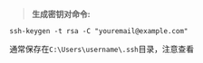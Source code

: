 > **生成密钥对命令:**

```
ssh-keygen -t rsa -C "youremail@example.com"
```

通常保存在`C:\Users\username\.ssh`目录，注意查看





























